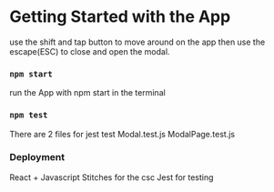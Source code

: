 # Getting Started with the App

use the shift and tap button to move around on the app
then use the escape(ESC) to close and open the modal.

### `npm start`

run the App with npm start in the terminal

### `npm test`

There are 2 files for jest test
Modal.test.js
ModalPage.test.js

### Deployment

React + Javascript
Stitches for the csc
Jest for testing
